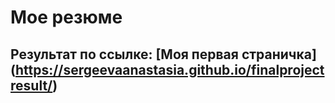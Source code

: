 # Мое  резюме
## Результат по ссылке: [Моя первая страничка] (https://sergeevaanastasia.github.io/finalprojectresult/)
